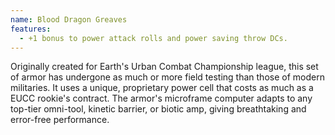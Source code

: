 ```yaml
---
name: Blood Dragon Greaves
features:
  - +1 bonus to power attack rolls and power saving throw DCs.
---
```

Originally created for Earth's Urban Combat Championship league, this set of armor has undergone as much or more field testing than those of modern militaries. It uses a unique, proprietary power cell that costs as much as a EUCC rookie's contract. The armor's microframe computer adapts to any top-tier omni-tool, kinetic barrier, or biotic amp, giving breathtaking and error-free performance.